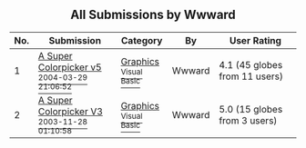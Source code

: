 ﻿<div align="center">

## All Submissions by Wwward

</div>

No.  | Submission | Category | By   | User Rating
---- | ---------- | -------- | ---- | -----------
1 | [A Super Colorpicker v5<br /><sup>2004-03-29 21:06:52</sup>](https://github.com/Planet-Source-Code/wwward-a-super-colorpicker-v5__1-52881) | [Graphics<br /><sup>Visual Basic</sup>](../ByCategory/graphics__1-46.md) | Wwward | 4.1 (45 globes from 11 users)
2 | [A Super Colorpicker V3<br /><sup>2003-11-28 01:10:58</sup>](https://github.com/Planet-Source-Code/wwward-a-super-colorpicker-v3__1-50172) | [Graphics<br /><sup>Visual Basic</sup>](../ByCategory/graphics__1-46.md) | Wwward | 5.0 (15 globes from 3 users)
